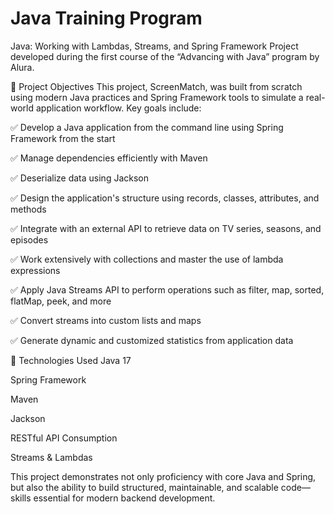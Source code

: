 # Java Training Program
Java: Working with Lambdas, Streams, and Spring Framework
Project developed during the first course of the “Advancing with Java” program by Alura.

🔨 Project Objectives
This project, ScreenMatch, was built from scratch using modern Java practices and Spring Framework tools to simulate a real-world application workflow. Key goals include:

✅ Develop a Java application from the command line using Spring Framework from the start

✅ Manage dependencies efficiently with Maven

✅ Deserialize data using Jackson

✅ Design the application's structure using records, classes, attributes, and methods

✅ Integrate with an external API to retrieve data on TV series, seasons, and episodes

✅ Work extensively with collections and master the use of lambda expressions

✅ Apply Java Streams API to perform operations such as filter, map, sorted, flatMap, peek, and more

✅ Convert streams into custom lists and maps

✅ Generate dynamic and customized statistics from application data

🚀 Technologies Used
Java 17

Spring Framework

Maven

Jackson

RESTful API Consumption

Streams & Lambdas

This project demonstrates not only proficiency with core Java and Spring, but also the ability to build structured, maintainable, and scalable code—skills essential for modern backend development.